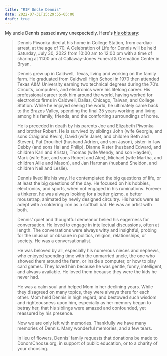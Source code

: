 ```yaml
---
title: "RIP Uncle Dennis"
date: 2022-07-31T15:29:55-05:00
draft: true
---
```


My uncle Dennis passed away unexpectedly. Here's [his obituary](https://callawayjones.com/obits/dennis-francis-piwonka/):

> Dennis Piwonka died at his home in College Station, from cardiac arrest, at the age of 70.  A Celebration of Life for Dennis will be held Saturday, July 30, 2022 from 10:00 am to 12:00 pm with a time of sharing at 11:00 am at Callaway-Jones Funeral & Cremation Center in Bryan.
> 
> Dennis grew up in Caldwell, Texas, living and working on the family farm.  He graduated from Caldwell High School in 1970 then attended Texas A&M University earning two technical degrees during the 70’s.  Circuits, computers, and electronics were his lifelong career.  His professional career took him around the world, having worked for electronics firms in Caldwell, Dallas, Chicago, Taiwan, and College Station.  While he enjoyed seeing the world, he ultimately came back to the Brazos Valley, spending the final 35 years working and living among his family, friends, and the comforting surroundings of home.
> 
> He is preceded in death by his parents Joe and Elizabeth Piwonka and brother Robert.  He is survived by siblings John (wife Georgia, and sons Craig and Kevin), David (wife Janet, and children Beth and Steven), Pat Drouilhet (husband Adrien, and son Jason), sister-in-law Debby (and sons Hal and Philip), Dianne Rister (husband Edward, and children Karl and Krista), Thomas (wife Wendy, and son Hayden), Mark (wife Sue, and sons Robert and Alex), Michael (wife Martha, and children Allie and Mason), and Jan Hartman (husband Sheldon, and children Neil and Leslie).
> 
> Dennis lived life his way.  He contemplated the big questions of life, or at least the big questions of the day.   He focused on his hobbies, electronics, and sports, when not engaged in his ruminations.  Forever a tinkerer, he was always looking for a better gizmo, a better mousetrap, animated by newly designed circuitry.  His hands were as adept with a soldering iron as a softball bat.  He was an artist with both.
> 
> Dennis’ quiet and thoughtful demeanor belied his eagerness for conversation.  He loved to engage in intellectual discussions, often at length.  The conversations were always witty and insightful, probing for the unusual or obscure in politics, religion, relationships, or society.  He was a conversationalist.
> 
> He was beloved by all, especially his numerous nieces and nephews, who enjoyed spending time with the unmarried uncle, the one who showed them around the farm, or inside a computer, or how to play card games.  They loved him because he was gentle, funny, intelligent, and always available.   He loved them because they were the kids he never had.
> 
> He was a calm soul and helped Mom in her declining years.  While they disagreed on many topics, they were always there for each other.  Mom held Dennis in high regard, and bestowed such wisdom and righteousness upon him, especially as her memory began to betray her, that his siblings were amazed and confounded, yet reassured by his presence.
> 
> Now we are only left with memories.  Thankfully we have many memories of Dennis.  Many wonderful memories, and a few tears.
> 
> In lieu of flowers, Dennis’ family requests that donations be made to DonorsChoose.org, in support of public education, or to a charity of your choosing.
